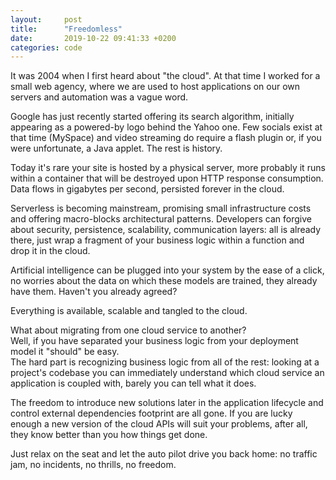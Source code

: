 ```yaml
---
layout:     post
title:      "Freedomless"
date:       2019-10-22 09:41:33 +0200
categories: code
---
```


It was 2004 when I first heard about "the cloud". At that time I worked for a small web agency, where we are used to host applications on our own servers and automation was a vague word.

Google has just recently started offering its search algorithm, initially appearing as a powered-by logo behind the Yahoo one. Few socials exist at that time (MySpace) and video streaming do require a flash plugin or, if you were unfortunate, a Java applet.  The rest is history.

Today it's rare your site is hosted by a physical server, more probably it runs within a container that will be destroyed upon HTTP response consumption. Data flows in gigabytes per second, persisted forever in the cloud. 

Serverless is becoming mainstream, promising small infrastructure costs and offering macro-blocks architectural patterns. Developers can forgive about security, persistence, scalability, communication layers: all is already there, just wrap a fragment of your business logic within a function and drop it in the cloud.

Artificial intelligence can be plugged into your system by the ease of a click, no worries about the data on which these models are trained, they already have them. Haven't you already agreed?

Everything is available, scalable and tangled to the cloud.

What about migrating from one cloud service to another?  
Well, if you have separated your business logic from your deployment model it "should" be easy.  
The hard part is recognizing business logic from all of the rest: looking at a project's codebase you can immediately understand which cloud service an application is coupled with, barely you can tell what it does.

The freedom to introduce new solutions later in the application lifecycle and control external dependencies footprint are all gone. If you are lucky enough a new version of the cloud APIs will suit your problems, after all, they know better than you how things get done.

Just relax on the seat and let the auto pilot drive you back home: no traffic jam, no incidents, no thrills, no freedom.
